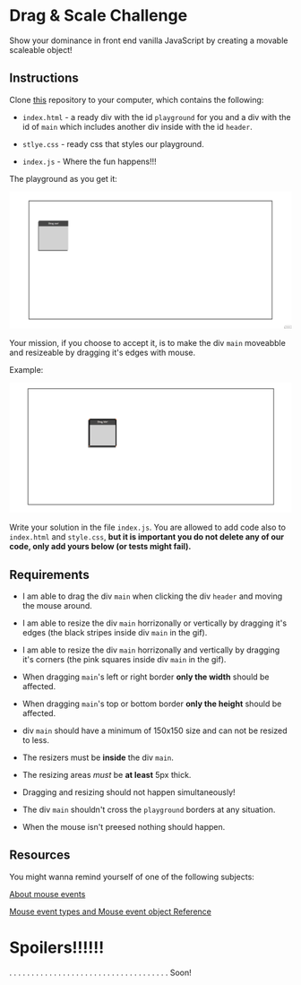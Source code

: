 # Drag & Scale Challenge
Show your dominance in front end vanilla JavaScript by creating a movable scaleable object!

## Instructions
Clone [this](https://github.com/suvelocity/DragAndScaleBoilerplate) repository to your computer, which contains the following:

* ``index.html`` - a ready div with the id ``playground`` for you and a div with the id of ``main`` which includes another div inside with the id ``header``.

* ``stlye.css`` - ready css that styles our playground.

* ``index.js`` - Where the fun happens!!!

The playground as you get it:

![playground](playground.jpeg)

Your mission, if you choose to accept it, is to make the div ``main`` moveabble and resizeable by dragging it's edges with mouse.

Example:

![Example](solution.gif)

Write your solution in the file ``index.js``. You are allowed to add code also to ``index.html`` and ``style.css``, **but it is important you do not delete any of our code, only add yours below (or tests might fail).**

## Requirements
* I am able to drag the div ``main`` when clicking the div ``header`` and moving the mouse around.

* I am able to resize the div ``main`` horrizonally or vertically by dragging it's edges (the black stripes inside div ``main`` in the gif).

* I am able to resize the div ``main`` horrizonally and vertically by dragging it's corners (the pink squares inside div ``main`` in the gif).

* When dragging ``main``'s left or right border **only the width** should be affected.

* When dragging ``main``'s top or bottom border **only the height** should be affected.

* div ``main`` should have a minimum of 150x150 size and can not be resized to less.

* The resizers must be **inside** the div ``main``.

* The resizing areas *must* be **at least** 5px thick. 

* Dragging and resizing should not happen simultaneously!

* The div ``main`` shouldn't cross the ``playground`` borders at any situation.

* When the mouse isn't preesed nothing should happen.

## Resources
You might wanna remind yourself of one of the following subjects:

[About mouse events](https://javascript.info/mouse-events-basics)

[Mouse event types and Mouse event object Reference](https://www.w3schools.com/jsref/obj_mouseevent.asp)



# Spoilers!!!!!!
.
.
.
.
.
.
.
.
.
.
.
.
.
.
.
.
.
.
.
.
.
.
.
.
.
.
.
.
.
.
.
.
.
.
.
.
Soon!




